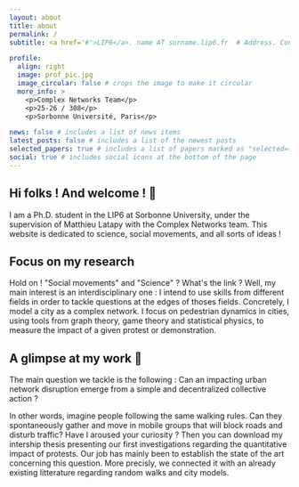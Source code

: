 ```yaml
---
layout: about
title: about
permalink: /
subtitle: <a href='#'>LIP6</a>. name AT surname.lip6.fr  # Address. Contacts. Moto. Etc.

profile:
  align: right
  image: prof_pic.jpg
  image_circular: false # crops the image to make it circular
  more_info: >
    <p>Complex Networks Team</p>
    <p>25-26 / 308</p>
    <p>Sorbonne Université, Paris</p>

news: false # includes a list of news items
latest_posts: false # includes a list of the newest posts
selected_papers: true # includes a list of papers marked as "selected={true}"
social: true # includes social icons at the bottom of the page
---
```



## Hi folks ! And welcome ! 🦊

I am a Ph.D. student in the LIP6 at Sorbonne University, under the supervision of Matthieu Latapy with the Complex Networks team.
This website is dedicated to science, social movements, and all sorts of ideas !


## Focus on my research

Hold on ! "Social movements" and "Science" ? What's the link ?
Well, my main interest is an interdisciplinary one : I intend to use skills from different fields in order to tackle questions at the edges of thoses fields. Concretely, I model a city as a complex network. I focus on pedestrian dynamics in cities, using tools from graph theory, game theory and statistical physics, to measure the impact of a given protest or demonstration.

##  A glimpse at my work 📖

The main question we tackle is the following : Can an impacting urban network disruption emerge from a simple and decentralized collective action ?

In other words, imagine people following the same walking rules. Can they spontaneously gather and move in mobile groups that will block roads and disturb traffic?
Have I aroused your curiosity ? Then you can download my intership thesis presenting our first investigations regarding the quantitative impact of protests. Our job has mainly been to establish the state of the art concerning this question. More precisly, we connected it with an already existing litterature regarding random walks and city models.
